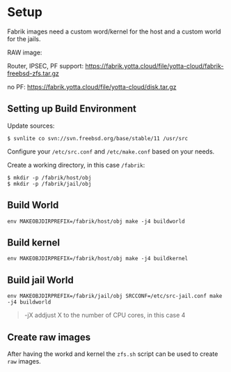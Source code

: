 # Setup

Fabrik images need a custom word/kernel for the host and a custom world for the jails.

RAW image:

Router, IPSEC, PF support: https://fabrik.yotta.cloud/file/yotta-cloud/fabrik-freebsd-zfs.tar.gz


no PF: https://fabrik.yotta.cloud/file/yotta-cloud/disk.tar.gz

## Setting up Build Environment

Update sources:

    $ svnlite co svn://svn.freebsd.org/base/stable/11 /usr/src

Configure your `/etc/src.conf` and `/etc/make.conf` based on your needs.

Create a working directory, in this case `/fabrik`:

    $ mkdir -p /fabrik/host/obj
    $ mkdir -p /fabrik/jail/obj

## Build World

    env MAKEOBJDIRPREFIX=/fabrik/host/obj make -j4 buildworld

## Build kernel

    env MAKEOBJDIRPREFIX=/fabrik/host/obj make -j4 buildkernel

## Build jail World

    env MAKEOBJDIRPREFIX=/fabrik/jail/obj SRCCONF=/etc/src-jail.conf make -j4 buildworld

> -jX addjust X to the number of CPU cores, in this case 4

## Create raw images

After having the workd and kernel the `zfs.sh` script can be used to create `raw` images.
